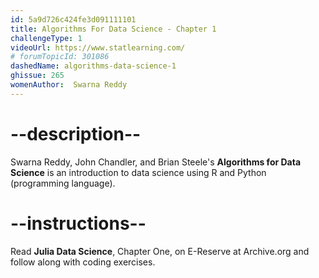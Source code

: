 ```yaml
---
id: 5a9d726c424fe3d091111101
title: Algorithms For Data Science - Chapter 1
challengeType: 1
videoUrl: https://www.statlearning.com/
# forumTopicId: 301086
dashedName: algorithms-data-science-1
ghissue: 265
womenAuthor:  Swarna Reddy
---
```


# --description--

Swarna Reddy, John Chandler, and Brian Steele's __Algorithms for Data Science__ is an introduction to data science using R and Python (programming language).

# --instructions--

Read __Julia Data Science__, Chapter One, on E-Reserve at Archive.org and follow along with coding exercises. 